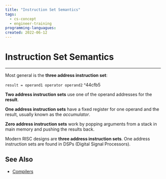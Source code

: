 ```yaml
---
title: "Instruction Set Semantics"
tags:
  - cs-concept
  - engineer-training
programming-languagues:
created: 2022-06-12
---
```

# Instruction Set Semantics
---
Most general is the **three address instruction set**:

`result = operand1 operator operand2` ^44cfb5

**Two address instruction sets** use one of the operand addresses for the **result**.

**One address instruction sets** have a fixed register for one operand and the result, usually known as the _accumulator_.

**Zero address instruction sets** work by popping arguments from a stack in main memory and pushing the results back.

Modern RISC designs are **three address instruction sets**. One address instruction sets are found in DSPs (Digital Signal Processors).

## See Also
- [Compilers](notes/general/compilers.md)